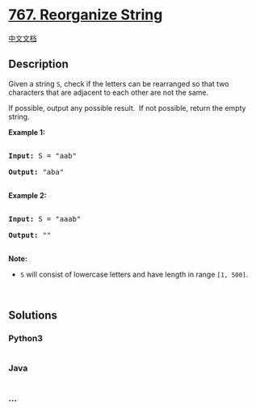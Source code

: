 # [767. Reorganize String](https://leetcode.com/problems/reorganize-string)

[中文文档](/solution/0700-0799/0767.Reorganize%20String/README.md)

## Description

<p>Given a string <code>S</code>, check if the letters can be rearranged so that two characters that are adjacent to each other are not the same.</p>



<p>If possible, output any possible result.&nbsp; If not possible, return the empty string.</p>



<p><strong>Example 1:</strong></p>



<pre>

<strong>Input:</strong> S = &quot;aab&quot;

<strong>Output:</strong> &quot;aba&quot;

</pre>



<p><strong>Example 2:</strong></p>



<pre>

<strong>Input:</strong> S = &quot;aaab&quot;

<strong>Output:</strong> &quot;&quot;

</pre>



<p><strong>Note:</strong></p>



<ul>
	<li><code>S</code> will consist of lowercase letters and have length in range <code>[1, 500]</code>.</li>
</ul>



<p>&nbsp;</p>



## Solutions

<!-- tabs:start -->

### **Python3**

```python

```

### **Java**

```java

```

### **...**

```

```

<!-- tabs:end -->
